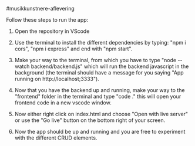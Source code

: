 #musikkunstnere-aflevering

Follow these steps to run the app:

1. Open the repository in VScode

2. Use the terminal to install the different dependencies by typing: "npm i cors", "npm i express" and end with "npm start".

3. Make your way to the terminal, from which you have to type "node --watch backend/backend.js" which will run the backend javascript in the background
(the terminal should have a message for you saying "App running on http://localhost;3333").

4. Now that you have the backend up and running, make your way to the "frontend" folder in the terminal and type "code ." this will open your frontend code in a new vscode window.

5. Now either right click on index.html and choose "Open with live server" or use the "Go live" button on the bottom right of your screen.

6. Now the app should be up and running and you are free to experiment with the different CRUD elements.